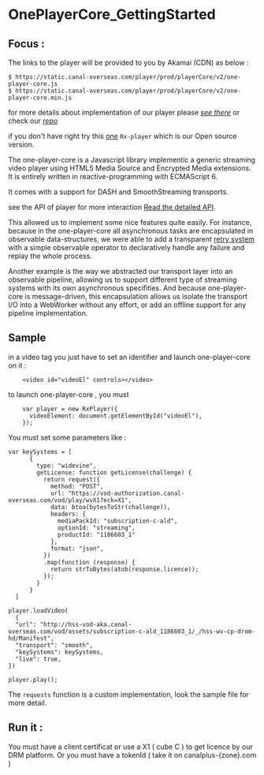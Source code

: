 # OnePlayerCore_GettingStarted

## Focus : 

The links to the player will be provided to you by Akamai (CDN) as below :

    $ https://static.canal-overseas.com/player/prod/playerCore/v2/one-player-core.js
    $ https://static.canal-overseas.com/player/prod/playerCore/v2/one-player-core.min.js

for more details about implementation of our player please *[see there](https://github.com/canalplus/one-player-core/blob/master/README.md)*
or check our *[repo](https://github.com/canalplus/one-player-core/blob/)*


if you don't have right try this [one](https://github.com/canalplus/rx-player) `Rx-player` which is our Open source version.

The one-player-core is a Javascript library implementic a generic streaming video player using HTML5 Media Source and Encrypted Media extensions. It is entirely written in reactive-programming with ECMAScript 6.

It comes with a support for DASH and SmoothStreaming transports.

see the API of player for more interaction [Read the detailed API](//github.com/canalplus/one-player-core/blob/master/API.md).

This allowed us to implement some nice features quite easily. For instance, because in the one-player-core all asynchronous tasks are encapsulated in observable data-structures, we were able to add a transparent [retry system](https://github.com/canalplus/canal-js-utils/blob/master/rx-ext.js#L73-L100) with a simple observable operator to declaratively handle any failure and replay the whole process.

Another example is the way we abstracted our transport layer into an observable pipeline, allowing us to support different type of streaming systems with its own asynchronous specifities. And because one-player-core is message-driven, this encapsulation allows us isolate the transport I/O into a WebWorker without any effort, or add an offline support for any pipeline implementation.
    
  
## Sample

in a video tag you just have to set an identifier and launch one-player-core on it :

        <video id="videoEl" controls></video>

to launch one-player-core , you must 

        var player = new RxPlayer({
          videoElement: document.getElementById("videoEl"),
        });

You must set some parameters like : 

```
var keySystems = [
      {
        type: "widevine",
        getLicense: function getLicense(challenge) {
          return request({
            method: "POST",
            url: "https://vod-authorization.canal-overseas.com/vod/play/wvX1?eck=X1",
            data: btoa(bytesToStr(challenge)),
            headers: {
              mediaPackId: "subscription-c-ald",
              optionId: "streaming",
              productId: "1186603_1"
            },
            format: "json",
          })
          .map(function (response) {
            return strToBytes(atob(response.licence));
          });
        }
      }
  ]

player.loadVideo(
  {
  "url": "http://hss-vod-aka.canal-overseas.com/vod/assets/subscription-c-ald_1186603_1/_/hss-wv-cp-drom-hd/Manifest",
  "transport": "smooth",
  "keySystems": keySystems,
  "live": true,
})

player.play();

```

The `requests` function is a custom implementation, look the sample file for more detail.

 
## Run it : 
 You must have a client certificat or use a X1 ( cube C ) to get licence by our DRM platform.
Or you must have a tokenId ( take it on canalplus-{zone}.com )

 
